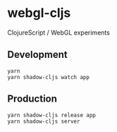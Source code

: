# webgl-cljs
ClojureScript / WebGL experiments

## Development
```
yarn
yarn shadow-cljs watch app
```

## Production
```
yarn shadow-cljs release app
yarn shadow-cljs server
```
